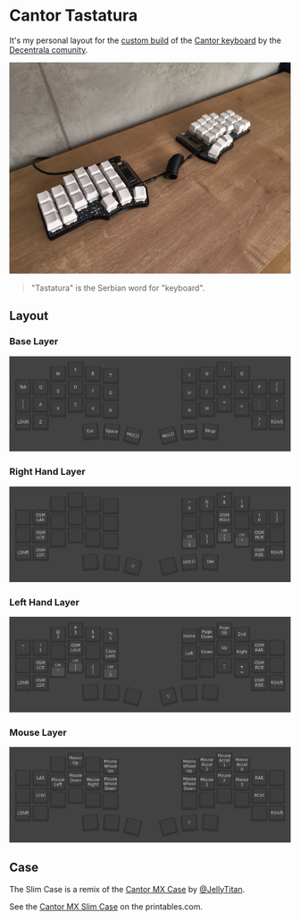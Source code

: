 # Cantor Tastatura

It's my personal layout for the [custom build](https://gitea.dmz.rs/Decentrala/cantor) of the [Cantor keyboard](https://github.com/diepala/cantor) by the [Decentrala comunity](https://decentrala.org/).

![Overview](/images/photos/overview.jpg?raw=true)
> "Tastatura" is the Serbian word for "keyboard".

## Layout

### Base Layer
![Base Layer](/images/layers/layer_0.png?raw=true)

### Right Hand Layer
![Left Hand Layer](/images/layers/layer_1.png?raw=true)

### Left Hand Layer
![Right Hand Layer](/images/layers/layer_2.png?raw=true)

### Mouse Layer
![Mouse Layer](/images/layers/layer_3.png?raw=true)

## Case

The Slim Case is a remix of the [Cantor MX Case](https://www.printables.com/model/707238-cantor-mx-case) by [@JellyTitan](https://www.printables.com/@JellyTitan).

See the [Cantor MX Slim Case](https://www.printables.com/model/996711-cantor-mx-slim-case) on the printables.com.

